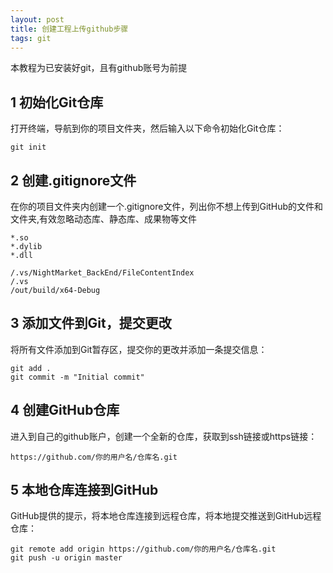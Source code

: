 ```yaml
---
layout: post
title: 创建工程上传github步骤
tags: git 
---
```

本教程为已安装好git，且有github账号为前提


## 1 初始化Git仓库

打开终端，导航到你的项目文件夹，然后输入以下命令初始化Git仓库：
```git
git init
```
## 2 创建.gitignore文件

在你的项目文件夹内创建一个.gitignore文件，列出你不想上传到GitHub的文件和文件夹,有效忽略动态库、静态库、成果物等文件
```git
*.so
*.dylib
*.dll

/.vs/NightMarket_BackEnd/FileContentIndex
/.vs
/out/build/x64-Debug
```

## 3 添加文件到Git，提交更改

将所有文件添加到Git暂存区，提交你的更改并添加一条提交信息：
```git
git add .
git commit -m "Initial commit"
```
## 4 创建GitHub仓库

进入到自己的github账户，创建一个全新的仓库，获取到ssh链接或https链接：
```git
https://github.com/你的用户名/仓库名.git
```
## 5 本地仓库连接到GitHub

GitHub提供的提示，将本地仓库连接到远程仓库，将本地提交推送到GitHub远程仓库：
```git
git remote add origin https://github.com/你的用户名/仓库名.git
git push -u origin master
```